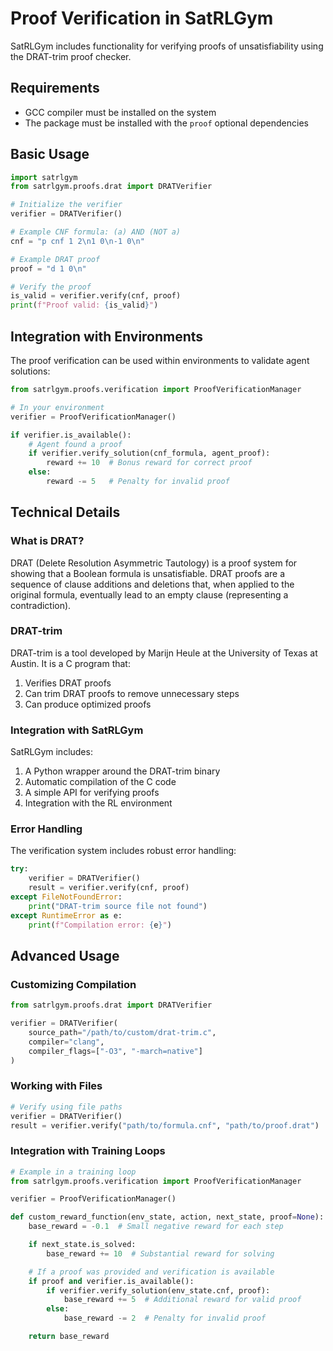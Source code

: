 # Proof Verification in SatRLGym

SatRLGym includes functionality for verifying proofs of unsatisfiability using the DRAT-trim proof checker.

## Requirements

- GCC compiler must be installed on the system
- The package must be installed with the `proof` optional dependencies

## Basic Usage

```python
import satrlgym
from satrlgym.proofs.drat import DRATVerifier

# Initialize the verifier
verifier = DRATVerifier()

# Example CNF formula: (a) AND (NOT a)
cnf = "p cnf 1 2\n1 0\n-1 0\n"

# Example DRAT proof
proof = "d 1 0\n"

# Verify the proof
is_valid = verifier.verify(cnf, proof)
print(f"Proof valid: {is_valid}")
```

## Integration with Environments

The proof verification can be used within environments to validate agent solutions:

```python
from satrlgym.proofs.verification import ProofVerificationManager

# In your environment
verifier = ProofVerificationManager()

if verifier.is_available():
    # Agent found a proof
    if verifier.verify_solution(cnf_formula, agent_proof):
        reward += 10  # Bonus reward for correct proof
    else:
        reward -= 5   # Penalty for invalid proof
```

## Technical Details

### What is DRAT?

DRAT (Delete Resolution Asymmetric Tautology) is a proof system for showing that a Boolean formula is unsatisfiable. DRAT proofs are a sequence of clause additions and deletions that, when applied to the original formula, eventually lead to an empty clause (representing a contradiction).

### DRAT-trim

DRAT-trim is a tool developed by Marijn Heule at the University of Texas at Austin. It is a C program that:

1. Verifies DRAT proofs
2. Can trim DRAT proofs to remove unnecessary steps
3. Can produce optimized proofs

### Integration with SatRLGym

SatRLGym includes:

1. A Python wrapper around the DRAT-trim binary
2. Automatic compilation of the C code
3. A simple API for verifying proofs
4. Integration with the RL environment

### Error Handling

The verification system includes robust error handling:

```python
try:
    verifier = DRATVerifier()
    result = verifier.verify(cnf, proof)
except FileNotFoundError:
    print("DRAT-trim source file not found")
except RuntimeError as e:
    print(f"Compilation error: {e}")
```

## Advanced Usage

### Customizing Compilation

```python
from satrlgym.proofs.drat import DRATVerifier

verifier = DRATVerifier(
    source_path="/path/to/custom/drat-trim.c",
    compiler="clang",
    compiler_flags=["-O3", "-march=native"]
)
```

### Working with Files

```python
# Verify using file paths
verifier = DRATVerifier()
result = verifier.verify("path/to/formula.cnf", "path/to/proof.drat")
```

### Integration with Training Loops

```python
# Example in a training loop
from satrlgym.proofs.verification import ProofVerificationManager

verifier = ProofVerificationManager()

def custom_reward_function(env_state, action, next_state, proof=None):
    base_reward = -0.1  # Small negative reward for each step

    if next_state.is_solved:
        base_reward += 10  # Substantial reward for solving

    # If a proof was provided and verification is available
    if proof and verifier.is_available():
        if verifier.verify_solution(env_state.cnf, proof):
            base_reward += 5  # Additional reward for valid proof
        else:
            base_reward -= 2  # Penalty for invalid proof

    return base_reward
```
